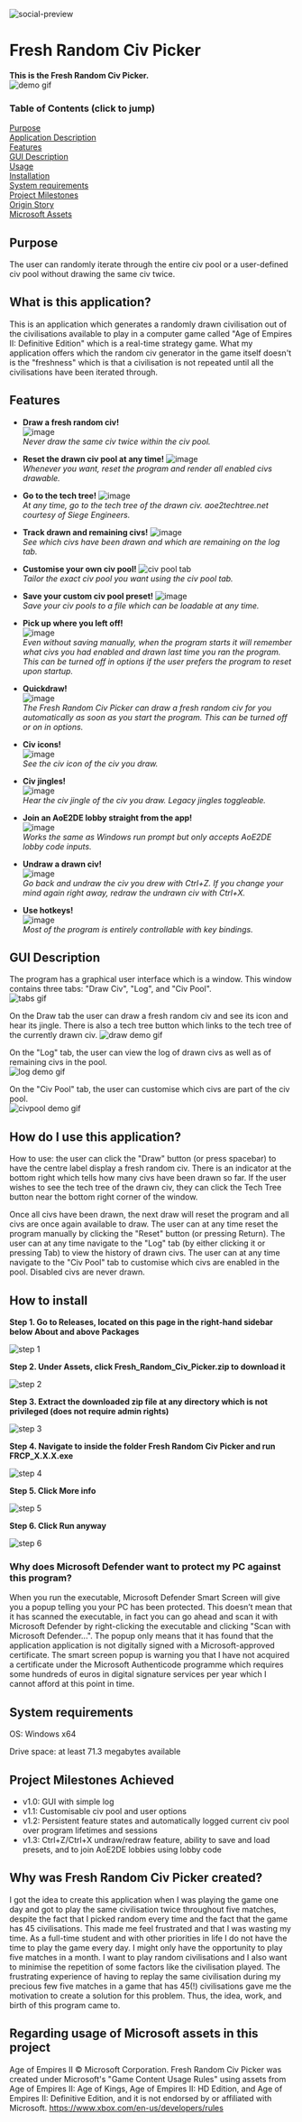 
![social-preview](https://github.com/user-attachments/assets/5ae32863-a995-4922-9a32-4850bed951d9)

# Fresh Random Civ Picker

**This is the Fresh Random Civ Picker.**  
![demo gif](https://github.com/user-attachments/assets/04f98b24-e096-4030-825b-c0cd147f80bf)

### Table of Contents (click to jump)  
[Purpose](#Purpose)  
[Application Description](#What-is-this-application)  
[Features](#Features)  
[GUI Description](#GUI-Description)  
[Usage](#How-do-I-use-this-application)   
[Installation](#How-to-install)  
[System requirements](#System-requirements)  
[Project Milestones](#Project-Milestones-Achieved)  
[Origin Story](#Why-was-it-created)  
[Microsoft Assets](#Regarding-usage-of-Microsoft-assets-in-this-project)  

## Purpose
The user can randomly iterate through the entire civ pool or a user-defined civ pool without drawing the same civ twice.

## What is this application?
This is an application which generates a randomly drawn civilisation out of the civilisations available to play in a computer game called "Age of Empires II: Definitive Edition" which is a real-time strategy game. What my application offers which the random civ generator in the game itself doesn't is the "freshness" which is that a civilisation is not repeated until all the civilisations have been iterated through.  

## Features
- **Draw a fresh random civ!**  
![image](https://github.com/user-attachments/assets/e021f793-b1ff-44b3-91e6-2adb3eed5908)  
*Never draw the same civ twice within the civ pool.*

- **Reset the drawn civ pool at any time!**
![image](https://github.com/user-attachments/assets/8dfb402c-df21-4b7e-9daa-9ae6b3ebfcde)  
*Whenever you want, reset the program and render all enabled civs drawable.*

- **Go to the tech tree!**
![image](https://github.com/user-attachments/assets/ee443bbf-818b-42a4-97dc-9f5463934d1c)  
*At any time, go to the tech tree of the drawn civ. aoe2techtree.net courtesy of Siege Engineers.*

- **Track drawn and remaining civs!**
![image](https://github.com/user-attachments/assets/8ad3f017-d204-4b14-95cb-c16bcdf8e479)  
*See which civs have been drawn and which are remaining on the log tab.*


- **Customise your own civ pool!**
![civ pool tab](https://github.com/user-attachments/assets/0b8b35f6-7f87-40e7-8bb4-56e7fd44fabf)  
*Tailor the exact civ pool you want using the civ pool tab.*

- **Save your custom civ pool preset!**
![image](https://github.com/user-attachments/assets/1772bbd2-9e89-4112-b741-03d680e25884)  
*Save your civ pools to a file which can be loadable at any time.*

- **Pick up where you left off!**  
![image](https://github.com/user-attachments/assets/cca21d7a-5f0e-44bd-b719-f1e414a85583)  
*Even without saving manually, when the program starts it will remember what civs you had enabled and drawn last time you ran the program. This can be turned off in options if the user prefers the program to reset upon startup.*

- **Quickdraw!**  
![image](https://github.com/user-attachments/assets/992e73f9-4476-47c9-a27e-95e84d6d98a3)  
*The Fresh Random Civ Picker can draw a fresh random civ for you automatically as soon as you start the program. This can be turned off or on in options.*

- **Civ icons!**  
![image](https://github.com/user-attachments/assets/8c59c287-2e9a-41d5-afc3-7d0ec4466eec)  
*See the civ icon of the civ you draw.*

- **Civ jingles!**  
![image](https://github.com/user-attachments/assets/f1cd5977-7811-4ecd-90e6-337dea88e67f)  
*Hear the civ jingle of the civ you draw. Legacy jingles toggleable.*

- **Join an AoE2DE lobby straight from the app!**  
![image](https://github.com/user-attachments/assets/a2fbe3af-29b2-4760-b625-01064f2c4afd)  
*Works the same as Windows run prompt but only accepts AoE2DE lobby code inputs.*

- **Undraw a drawn civ!**  
![image](https://github.com/user-attachments/assets/06866ebd-1e9d-4096-a272-6c2e843d2a0f)  
*Go back and undraw the civ you drew with Ctrl+Z. If you change your mind again right away, redraw the undrawn civ with Ctrl+X.*

- **Use hotkeys!**  
![image](https://github.com/user-attachments/assets/0941124f-9f4b-4722-9394-67370d760e8b)  
*Most of the program is entirely controllable with key bindings.*

## GUI Description  
The program has a graphical user interface which is a window. This window contains three tabs: "Draw Civ", "Log", and "Civ Pool".  
![tabs gif](https://github.com/user-attachments/assets/97fc3d9d-7ffe-4455-9a60-3cb42a53002f)

On the Draw tab the user can draw a fresh random civ and see its icon and hear its jingle. There is also a tech tree button which links to the tech tree of the currently drawn civ. 
![draw demo gif](https://github.com/user-attachments/assets/66808895-0ee1-4d99-8677-20baf540a3ff)


On the "Log" tab, the user can view the log of drawn civs as well as of remaining civs in the pool.  
![log demo gif](https://github.com/user-attachments/assets/0994a260-4cd9-47ac-8e6a-9562c4059237)


On the "Civ Pool" tab, the user can customise which civs are part of the civ pool.  
![civpool demo gif](https://github.com/user-attachments/assets/66256e41-59f8-4cc6-9961-2dca608e435e)



## How do I use this application?
How to use: the user can click the "Draw" button (or press spacebar) to have the centre label display a fresh random civ. There is an indicator at the bottom right which tells how many civs have been drawn so far. If the user wishes to see the tech tree of the drawn civ, they can click the Tech Tree button near the bottom right corner of the window.


Once all civs have been drawn, the next draw will reset the program and all civs are once again available to draw. The user can at any time reset the program manually by clicking the "Reset" button (or pressing Return). The user can at any time navigate to the "Log" tab (by either clicking it or pressing Tab) to view the history of drawn civs. The user can at any time navigate to the "Civ Pool" tab to customise which civs are enabled in the pool. Disabled civs are never drawn.


## How to install
**Step 1. Go to Releases, located on this page in the right-hand sidebar below About and above Packages**

![step 1](https://github.com/user-attachments/assets/c8340f36-7072-42e7-a3a3-15648a694656)

**Step 2. Under Assets, click Fresh_Random_Civ_Picker.zip to download it**

![step 2](https://github.com/user-attachments/assets/e144bae4-c132-427b-b3d6-76291d77c3c6)

**Step 3. Extract the downloaded zip file at any directory which is not privileged (does not require admin rights)**

![step 3](https://github.com/user-attachments/assets/9e244af8-6ed0-437c-aaf0-3c801b30c05c)

**Step 4. Navigate to inside the folder Fresh Random Civ Picker and run FRCP_X.X.X.exe**

![step 4](https://github.com/user-attachments/assets/42a86057-364c-429c-9fe3-a32fef87ff94)

**Step 5. Click More info**  

![step 5](https://github.com/user-attachments/assets/99dbf317-7ff7-4a3f-bfa8-b53eaecf522f)

**Step 6. Click Run anyway**  

![step 6](https://github.com/user-attachments/assets/005fbcbd-5c77-4ccf-af1c-76c5a4488cbd)


### Why does Microsoft Defender want to protect my PC against this program?
When you run the executable, Microsoft Defender Smart Screen will give you a popup telling you your PC has been protected. This doesn’t mean that it has scanned the executable, in fact you can go ahead and scan it with Microsoft Defender by right-clicking the executable and clicking "Scan with Microsoft Defender...". The popup only means that it has found that the application application is not digitally signed with a Microsoft-approved certificate. The smart screen popup is warning you that I have not acquired a certificate under the Microsoft Authenticode programme which requires some hundreds of euros in digital signature services per year which I cannot afford at this point in time.

## System requirements
OS: Windows x64

Drive space: at least 71.3 megabytes available

## Project Milestones Achieved
- v1.0: GUI with simple log
- v1.1: Customisable civ pool and user options
- v1.2: Persistent feature states and automatically logged current civ pool over program lifetimes and sessions
- v1.3: Ctrl+Z/Ctrl+X undraw/redraw feature, ability to save and load presets, and to join AoE2DE lobbies using lobby code


## Why was Fresh Random Civ Picker created?
I got the idea to create this application when I was playing the game one day and got to play the same civilisation twice throughout five matches, despite the fact that I picked random every time and the fact that the game has 45 civilisations. This made me feel frustrated and that I was wasting my time. As a full-time student and with other priorities in life I do not have the time to play the game every day. I might only have the opportunity to play five matches in a month. I want to play random civilisations and I also want to minimise the repetition of some factors like the civilisation played. The frustrating experience of having to replay the same civilisation during my precious few five matches in a game that has 45(!) civilisations gave me the motivation to create a solution for this problem. Thus, the idea, work, and birth of this program came to.


## Regarding usage of Microsoft assets in this project
Age of Empires II © Microsoft Corporation. Fresh Random Civ Picker was created under Microsoft's "Game Content Usage Rules" using assets from Age of Empires II: Age of Kings, Age of Empires II: HD Edition, and Age of Empires II: Definitive Edition, and it is not endorsed by or affiliated with Microsoft. https://www.xbox.com/en-us/developers/rules
